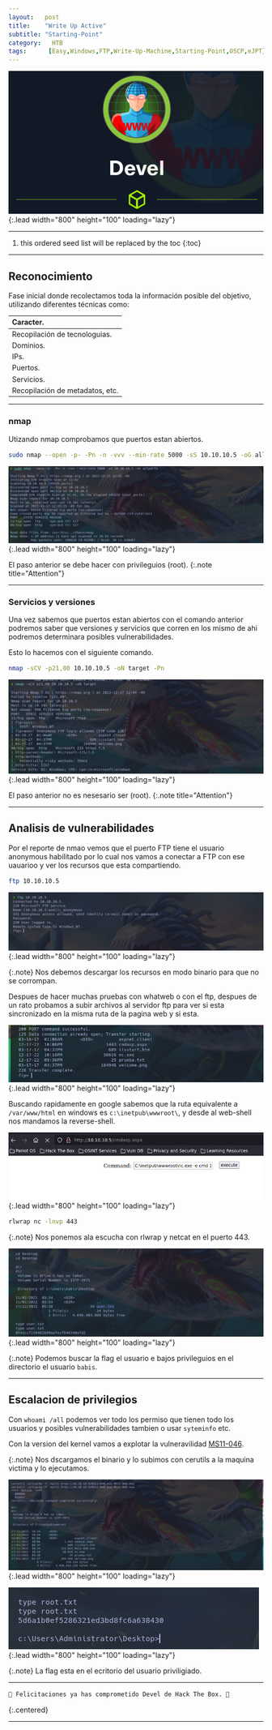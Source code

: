 ```yaml
---
layout:   post
title:    "Write Up Active"
subtitle: "Starting-Point"
category:   HTB
tags:      [Easy,Windows,FTP,Write-Up-Machine,Starting-Point,OSCP,eJPT]
---
```

![list](/assets/img/devel/Captura%20de%20pantalla%20(276).png){:.lead width="800" height="100" loading="lazy"}

***
<!--more-->

1. this ordered seed list will be replaced by the toc
{:toc}

***

## Reconocimiento

Fase inicial donde recolectamos toda la información posible del objetivo, utilizando diferentes técnicas como:

| Caracter.                                   |
|:--------------------------------------------|
|Recopilación de tecnologuias.                |
|Dominios.                                    |
|IPs.                                         |
|Puertos.                                     |
|Servicios.                                   |
|Recopilación de metadatos, etc.              |


***
### nmap

Utizando nmap comprobamos que puertos estan abiertos.


```bash
sudo nmap --open -p- -Pn -n -vvv --min-rate 5000 -sS 10.10.10.5 -oG allports
```

![list](/assets/img/devel/Parrot-2022-12-17-12-43-43.png){:.lead width="800" height="100" loading="lazy"}


El paso anterior se debe hacer con privileguios (root).
{:.note title="Attention"}

***
### Servicios y versiones

Una vez sabemos que puertos estan abiertos con el comando anterior podremos saber que versiones y servicios que corren en los mismo de ahi podremos determinara posibles vulnerabilidades.

Esto lo hacemos con el siguiente comando.


```bash
nmap -sCV -p21,80 10.10.10.5 -oN target -Pn
```

![list](/assets/img/devel/Parrot-2022-12-17-12-45-30.png){:.lead width="800" height="100" loading="lazy"}

El paso anterior no es nesesario ser (root).
{:.note title="Attention"}

***
## Analisis de vulnerabilidades

Por el reporte de nmao vemos que el puerto FTP tiene el usuario anonymous habilitado por lo cual nos vamos a conectar a FTP con ese uauarioo y ver los recursos que esta compartiendo.

```bash
ftp 10.10.10.5
```

![list](/assets/img/devel/Parrot-2022-12-17-13-47-23.png){:.lead width="800" height="100" loading="lazy"}


{:.note}
Nos debemos descargar los recursos  en modo binario para que no se corrompan.



Despues de hacer muchas pruebas con whatweb o con el ftp, despues de un rato probamos a subir archivos al servidor ftp para ver si esta sincronizado en la misma ruta de la pagina web y si esta.

![list](/assets/img/devel/Parrot-2022-12-17-15-17-50.png){:.lead width="800" height="100" loading="lazy"}

Buscando rapidamente en google sabemos que la ruta equivalente a `/var/www/html` en windows es `c:\inetpub\wwwroot\`, y desde al web-shell nos mandamos la reverse-shell.

![list](/assets/img/devel/Parrot-2022-12-17-15-18-35.png){:.lead width="800" height="100" loading="lazy"}


```bash
rlwrap nc -lnvp 443
```

{:.note}
Nos ponemos ala escucha con rlwrap y netcat en el puerto 443.

![list](/assets/img/devel/Parrot-2022-12-17-15-36-59.png){:.lead width="800" height="100" loading="lazy"}

{:.note}
Podemos buscar la flag el usuario e bajos privileguios en el directorio el usuario `babis`.


***

## Escalacion de privilegios 

Con `whoami /all` podemos ver todo los permiso que tienen todo los usuarios y posibles vulnerabilidades tambien o usar `syteminfo` etc.

Con la version del kernel vamos a explotar la vulneravilidad [MS11-046].

[MS11-046]:(https://github.com/SecWiki/windows-kernel-exploits/blob/master/MS11-046/README.md)


{:.note}
Nos dscargamos el binario y lo subimos con cerutils a la maquina victima y lo ejecutamos.

![list](/assets/img/devel/Parrot-2022-12-17-15-34-43.png){:.lead width="800" height="100" loading="lazy"}

![list](/assets/img/devel/Parrot-2022-12-17-15-38-01.png){:.lead width="800" height="100" loading="lazy"}

{:.note}
La flag esta en el ecritorio del usuario priviligiado.

***
```bash
🎉 Felicitaciones ya has comprometido Devel de Hack The Box. 🎉
```
{:.centered}
***

